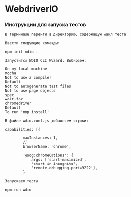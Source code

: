 # WebdriverIO

### Инструкции для запуска тестов
```
В терминале перейти в директорию, содержащую файл теста
```

```
Ввести следующие команды:
```

```
npm init wdio .
```

```
Запустится WDIO CLI Wizard. Выбираем:
```

```
On my local machine
mocha
Not to use a compiler
Default
Not to autogenerate test files
Not to use page objects
spec
wait-for
chromedriver
Default
To run 'nmp install'
```

```
В файле wdio.conf.js добавляем строки:
```

```
capabilities: [{

        maxInstances: 1,
        //
        browserName: 'chrome',
        
        'goog:chromeOptions': {
            args: ['start-maximized',
            'start-in-incognito',
            'remote-debugging-port=9222'],
        },
```

```
Запускаем тесты
```

```
npm run wdio
```
